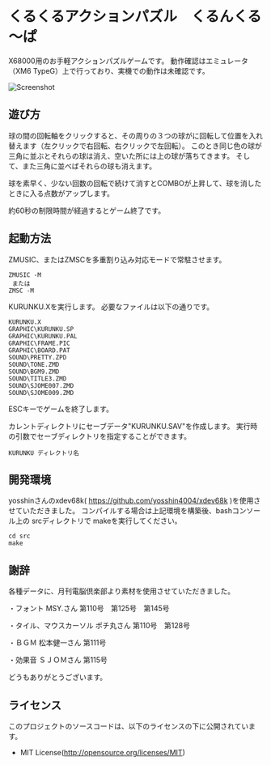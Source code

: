 # くるくるアクションパズル　くるんくる～ぱ

X68000用のお手軽アクションパズルゲームです。
動作確認はエミュレータ（XM6 TypeG）上で行っており、実機での動作は未確認です。

![Screenshot](https://raseene.asablo.jp/blog/img/2022/12/27/661034.png)

## 遊び方

球の間の回転軸をクリックすると、その周りの３つの球がに回転して位置を入れ替えます（左クリックで右回転、右クリックで左回転）。
このとき同じ色の球が三角に並ぶとそれらの球は消え、空いた所には上の球が落ちてきます。
そして、また三角に並べばそれらの球も消えます。

球を素早く、少ない回数の回転で続けて消すとCOMBOが上昇して、球を消したときに入る点数がアップします。

約60秒の制限時間が経過するとゲーム終了です。


## 起動方法

ZMUSIC、またはZMSCを多重割り込み対応モードで常駐させます。

```
ZMUSIC -M
 または
ZMSC -M
```

KURUNKU.Xを実行します。
必要なファイルは以下の通りです。

```
KURUNKU.X
GRAPHIC\KURUNKU.SP
GRAPHIC\KURUNKU.PAL
GRAPHIC\FRAME.PIC
GRAPHIC\BOARD.PAT
SOUND\PRETTY.ZPD
SOUND\TONE.ZMD
SOUND\BGM9.ZMD
SOUND\TITLE3.ZMD
SOUND\SJOME007.ZMD
SOUND\SJOME009.ZMD
```

ESCキーでゲームを終了します。


カレントディレクトリにセーブデータ"KURUNKU.SAV"を作成します。
実行時の引数でセーブディレクトリを指定することができます。

```
KURUNKU ディレクトリ名
```

## 開発環境

yosshinさんのxdev68k( https://github.com/yosshin4004/xdev68k )を使用させていただきました。
コンパイルする場合は上記環境を構築後、bashコンソール上の srcディレクトリで makeを実行してください。

```
cd src
make
```


## 謝辞

各種データに、月刊電脳倶楽部より素材を使用させていただきました。

・フォント
MSY.さん        第110号　第125号　第145号

・タイル、マウスカーソル
ポチ丸さん      第110号　第128号

・ＢＧＭ
松本健一さん    第111号

・効果音
ＳＪＯＭさん    第115号

どうもありがとうございます。

## ライセンス

このプロジェクトのソースコードは、以下のライセンスの下に公開されています。

* MIT License(http://opensource.org/licenses/MIT)

